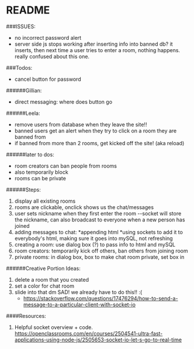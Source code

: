 # README #

###ISSUES:
- no incorrect password alert
- server side js stops working after inserting info into banned db? it inserts, then next time a user tries to enter a room, nothing happens. really confused about this one. 

###Todos:
- cancel button for password

######Gillian:
- direct messaging: where does button go

######Leela:
- remove users from database when they leave the site!!
- banned users get an alert when they try to click on a room they are banned from
- if banned from more than 2 rooms, get kicked off the site! (aka reload)

######later to dos:
- room creators can ban people from rooms
- also temporarily block
- rooms can be private

######Steps:
1. display all existing rooms
2. rooms are clickable, onclick shows us the chat/messages
3. user sets nickname when they first enter the room --socket will store the nickname, can also broadcast to everyone when a new person has joined
4. adding messages to chat:
    *appending html
    *using sockets to add it to everybody's html, making sure it goes into mySQL, not refreshing
5. creating a room: use dialog box (?) to pass info to html and mySQL
6. room creators: temporarily kick off others, ban others from joining room
7. private rooms: in dialog box, box to make chat room private, set box in

######Creative Portion Ideas:
1. delete a room that you created
2. set a color for chat room
3. slide into that dm SAD! we already have to do this!! :( 
    * https://stackoverflow.com/questions/17476294/how-to-send-a-message-to-a-particular-client-with-socket-io 

####Resources:
  1. Helpful socket overview + code. https://openclassrooms.com/en/courses/2504541-ultra-fast-applications-using-node-js/2505653-socket-io-let-s-go-to-real-time 

  


